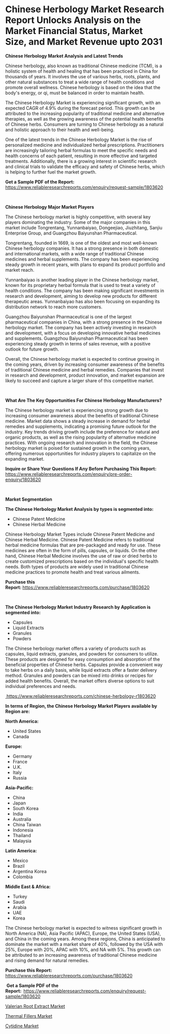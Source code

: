 <p><h1>Chinese Herbology Market Research Report Unlocks Analysis on the Market Financial Status, Market Size, and Market Revenue upto 2031</h1></p><p><strong>Chinese Herbology Market Analysis and Latest Trends</strong></p>
<p><p>Chinese herbology, also known as traditional Chinese medicine (TCM), is a holistic system of health and healing that has been practiced in China for thousands of years. It involves the use of various herbs, roots, plants, and other natural substances to treat a wide range of health conditions and promote overall wellness. Chinese herbology is based on the idea that the body's energy, or qi, must be balanced in order to maintain health.</p><p>The Chinese Herbology Market is experiencing significant growth, with an expected CAGR of 4.9% during the forecast period. This growth can be attributed to the increasing popularity of traditional medicine and alternative therapies, as well as the growing awareness of the potential health benefits of Chinese herbs. Consumers are turning to Chinese herbology as a natural and holistic approach to their health and well-being.</p><p>One of the latest trends in the Chinese Herbology Market is the rise of personalized medicine and individualized herbal prescriptions. Practitioners are increasingly tailoring herbal formulas to meet the specific needs and health concerns of each patient, resulting in more effective and targeted treatments. Additionally, there is a growing interest in scientific research and clinical trials to validate the efficacy and safety of Chinese herbs, which is helping to further fuel the market growth.</p></p>
<p><strong>Get a Sample PDF of the Report:&nbsp;</strong> <a href="https://www.reliableresearchreports.com/enquiry/request-sample/1803620">https://www.reliableresearchreports.com/enquiry/request-sample/1803620</a></p>
<p>&nbsp;</p>
<p><strong>Chinese Herbology Major Market Players</strong></p>
<p><p>The Chinese herbology market is highly competitive, with several key players dominating the industry. Some of the major companies in this market include Tongrentang, Yunnanbaiyao, Dongeejiao, Jiuzhitang, Sanjiu Enterprise Group, and Guangzhou Baiyunshan Pharmaceutical. </p><p>Tongrentang, founded in 1669, is one of the oldest and most well-known Chinese herbology companies. It has a strong presence in both domestic and international markets, with a wide range of traditional Chinese medicines and herbal supplements. The company has been experiencing steady growth in recent years, with plans to expand its product portfolio and market reach.</p><p>Yunnanbaiyao is another leading player in the Chinese herbology market, known for its proprietary herbal formula that is used to treat a variety of health conditions. The company has been making significant investments in research and development, aiming to develop new products for different therapeutic areas. Yunnanbaiyao has also been focusing on expanding its distribution network to reach more customers.</p><p>Guangzhou Baiyunshan Pharmaceutical is one of the largest pharmaceutical companies in China, with a strong presence in the Chinese herbology market. The company has been actively investing in research and development, with a focus on developing innovative herbal medicines and supplements. Guangzhou Baiyunshan Pharmaceutical has been experiencing steady growth in terms of sales revenue, with a positive outlook for future growth.</p><p>Overall, the Chinese herbology market is expected to continue growing in the coming years, driven by increasing consumer awareness of the benefits of traditional Chinese medicine and herbal remedies. Companies that invest in research and development, product innovation, and market expansion are likely to succeed and capture a larger share of this competitive market.</p></p>
<p>&nbsp;</p>
<p><strong>What Are The Key Opportunities For Chinese Herbology Manufacturers?</strong></p>
<p><p>The Chinese herbology market is experiencing strong growth due to increasing consumer awareness about the benefits of traditional Chinese medicine. Market data shows a steady increase in demand for herbal remedies and supplements, indicating a promising future outlook for the industry. Key trends driving growth include the preference for natural and organic products, as well as the rising popularity of alternative medicine practices. With ongoing research and innovation in the field, the Chinese herbology market is poised for sustained growth in the coming years, offering numerous opportunities for industry players to capitalize on the expanding market.</p></p>
<p><strong>Inquire or Share Your Questions If Any Before Purchasing This Report:</strong> <a href="https://www.reliableresearchreports.com/enquiry/pre-order-enquiry/1803620">https://www.reliableresearchreports.com/enquiry/pre-order-enquiry/1803620</a></p>
<p>&nbsp;</p>
<p><strong>Market Segmentation</strong></p>
<p><strong>The Chinese Herbology Market Analysis by types is segmented into:</strong></p>
<p><ul><li>Chinese Patent Medicine</li><li>Chinese Herbal Medicine</li></ul></p>
<p><p>Chinese Herbology Market Types include Chinese Patent Medicine and Chinese Herbal Medicine. Chinese Patent Medicine refers to traditional herbal medicine formulas that are pre-packaged and ready for use. These medicines are often in the form of pills, capsules, or liquids. On the other hand, Chinese Herbal Medicine involves the use of raw or dried herbs to create customized prescriptions based on the individual's specific health needs. Both types of products are widely used in traditional Chinese medicine practices to promote health and treat various ailments.</p></p>
<p><strong>Purchase this Report:&nbsp;</strong><a href="https://www.reliableresearchreports.com/purchase/1803620">https://www.reliableresearchreports.com/purchase/1803620</a></p>
<p>&nbsp;</p>
<p><strong>The Chinese Herbology Market Industry Research by Application is segmented into:</strong></p>
<p><ul><li>Capsules</li><li>Liquid Extracts</li><li>Granules</li><li>Powders</li></ul></p>
<p><p>The Chinese herbology market offers a variety of products such as capsules, liquid extracts, granules, and powders for consumers to utilize. These products are designed for easy consumption and absorption of the beneficial properties of Chinese herbs. Capsules provide a convenient way to take herbs on a daily basis, while liquid extracts offer a faster delivery method. Granules and powders can be mixed into drinks or recipes for added health benefits. Overall, the market offers diverse options to suit individual preferences and needs.</p></p>
<p><a href="https://www.reliableresearchreports.com/chinese-herbology-r1803620">&nbsp;https://www.reliableresearchreports.com/chinese-herbology-r1803620</a></p>
<p><strong>In terms of Region, the Chinese Herbology Market Players available by Region are:</strong></p>
<p>
    <p> <strong> North America: </strong>
        <ul>
            <li>United States</li>
            <li>Canada</li>
        </ul>
        </p> 
    <p> <strong> Europe: </strong>
        <ul>
            <li>Germany</li>
            <li>France</li>
            <li>U.K.</li>
            <li>Italy</li>
            <li>Russia</li>
        </ul>
        </p> 
    <p> <strong> Asia-Pacific: </strong>
        <ul>
            <li>China</li>
            <li>Japan</li>
            <li>South Korea</li>
            <li>India</li>
            <li>Australia</li>
            <li>China Taiwan</li>
            <li>Indonesia</li>
            <li>Thailand</li>
            <li>Malaysia</li>
        </ul>
        </p> 
    <p> <strong> Latin America: </strong>
        <ul>
            <li>Mexico</li>
            <li>Brazil</li>
            <li>Argentina Korea</li>
            <li>Colombia</li>
        </ul>
        </p> 
    <p> <strong> Middle East & Africa: </strong>
        <ul>
            <li>Turkey</li>
            <li>Saudi</li>
            <li>Arabia</li>
            <li>UAE</li>
            <li>Korea</li>
        </ul>
    </p>
    </p>
<p><p>The Chinese herbology market is expected to witness significant growth in North America (NA), Asia Pacific (APAC), Europe, the United States (USA), and China in the coming years. Among these regions, China is anticipated to dominate the market with a market share of 40%, followed by the USA with 25%, Europe with 20%, APAC with 10%, and NA with 5%. This growth can be attributed to an increasing awareness of traditional Chinese medicine and rising demand for natural remedies.</p></p>
<p><strong>Purchase this Report: </strong><a href="https://www.reliableresearchreports.com/purchase/1803620">https://www.reliableresearchreports.com/purchase/1803620</a></p>
<p>&nbsp;<strong>Get a Sample PDF of the Report:&nbsp;&nbsp;</strong><a href="https://www.reliableresearchreports.com/enquiry/request-sample/1803620">https://www.reliableresearchreports.com/enquiry/request-sample/1803620</a></p>
<p><strong></strong></p>
<p><p><a href="https://github.com/LibbySpencer2018/Market-Research-Report-List-1/blob/main/valerian-root-extract-market.md">Valerian Root Extract Market</a></p><p><a href="https://github.com/ashman753/Market-Research-Report-List-1/blob/main/thermal-fillers-market.md">Thermal Fillers Market</a></p><p><a href="https://github.com/SashaBeier2023/Market-Research-Report-List-1/blob/main/cytidine-market.md">Cytidine Market</a></p></p>